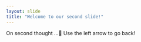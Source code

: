 ```yaml
---
layout: slide
title: "Welcome to our second slide!"
---
```

On second thought ...🤞
Use the left arrow to go back!

